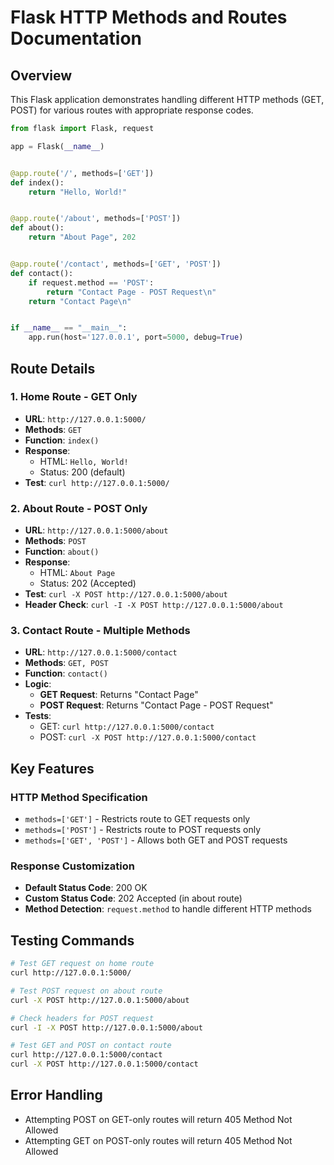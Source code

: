 # Flask HTTP Methods and Routes Documentation

## Overview

This Flask application demonstrates handling different HTTP methods (GET, POST) for various routes
with appropriate response codes.

```python
from flask import Flask, request

app = Flask(__name__)


@app.route('/', methods=['GET'])
def index():
    return "Hello, World!"


@app.route('/about', methods=['POST'])
def about():
    return "About Page", 202


@app.route('/contact', methods=['GET', 'POST'])
def contact():
    if request.method == 'POST':
        return "Contact Page - POST Request\n"
    return "Contact Page\n"


if __name__ == "__main__":
    app.run(host='127.0.0.1', port=5000, debug=True)
```

## Route Details

### 1. Home Route - GET Only

- **URL**: `http://127.0.0.1:5000/`
- **Methods**: `GET`
- **Function**: `index()`
- **Response**:
    - HTML: `Hello, World!`
    - Status: 200 (default)
- **Test**: `curl http://127.0.0.1:5000/`

### 2. About Route - POST Only

- **URL**: `http://127.0.0.1:5000/about`
- **Methods**: `POST`
- **Function**: `about()`
- **Response**:
    - HTML: `About Page`
    - Status: 202 (Accepted)
- **Test**: `curl -X POST http://127.0.0.1:5000/about`
- **Header Check**: `curl -I -X POST http://127.0.0.1:5000/about`

### 3. Contact Route - Multiple Methods

- **URL**: `http://127.0.0.1:5000/contact`
- **Methods**: `GET, POST`
- **Function**: `contact()`
- **Logic**:
    - **GET Request**: Returns "Contact Page"
    - **POST Request**: Returns "Contact Page - POST Request"
- **Tests**:
    - GET: `curl http://127.0.0.1:5000/contact`
    - POST: `curl -X POST http://127.0.0.1:5000/contact`

## Key Features

### HTTP Method Specification

- `methods=['GET']` - Restricts route to GET requests only
- `methods=['POST']` - Restricts route to POST requests only
- `methods=['GET', 'POST']` - Allows both GET and POST requests

### Response Customization

- **Default Status Code**: 200 OK
- **Custom Status Code**: 202 Accepted (in about route)
- **Method Detection**: `request.method` to handle different HTTP methods

## Testing Commands

```bash
# Test GET request on home route
curl http://127.0.0.1:5000/

# Test POST request on about route
curl -X POST http://127.0.0.1:5000/about

# Check headers for POST request
curl -I -X POST http://127.0.0.1:5000/about

# Test GET and POST on contact route
curl http://127.0.0.1:5000/contact
curl -X POST http://127.0.0.1:5000/contact
```

## Error Handling

- Attempting POST on GET-only routes will return 405 Method Not Allowed
- Attempting GET on POST-only routes will return 405 Method Not Allowed
